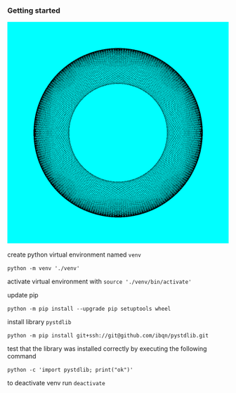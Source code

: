### Getting started

![spirographs](spirographs.png)

create python virtual environment named `venv`

```shell
python -m venv './venv'
```

activate virtual environment with `source './venv/bin/activate'`

update pip

```shell
python -m pip install --upgrade pip setuptools wheel
```

install library `pystdlib`

```shell
python -m pip install git+ssh://git@github.com/ibqn/pystdlib.git
```

test that the library was installed correctly by executing the following command

```shell
python -c 'import pystdlib; print("ok")'
```

to deactivate venv run `deactivate`
